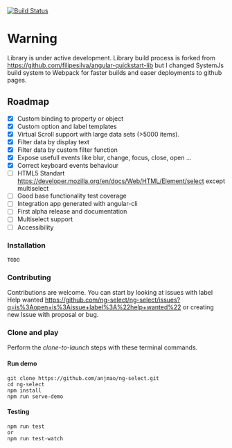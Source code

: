[![Build Status][travis-badge]][travis-badge-url]

[travis-badge]: https://travis-ci.org/ng-select/ng-select.svg?branch=master
[travis-badge-url]: https://travis-ci.org/ng-select/ng-select

# Warning

Library is under active development. Library build process is forked from https://github.com/filipesilva/angular-quickstart-lib but I changed SystemJs build system to Webpack for faster builds and easer deployments to github pages.

## Roadmap

- [x] Custom binding to property or object
- [x] Custom option and label templates
- [x] Virtual Scroll support with large data sets (>5000 items).
- [x] Filter data by display text
- [x] Filter data by custom filter function
- [x] Expose usefull events like blur, change, focus, close, open ...
- [x] Correct keyboard events behaviour
- [ ] HTML5 Standart https://developer.mozilla.org/en/docs/Web/HTML/Element/select except multiselect
- [ ] Good base functionality test coverage
- [ ] Integration app generated with angular-cli
- [ ] First alpha release and documentation
- [ ] Multiselect support
- [ ] Accessibility

### Installation
```
TODO
```

### Contributing

Contributions are welcome. You can start by looking at issues with label Help wanted https://github.com/ng-select/ng-select/issues?q=is%3Aopen+is%3Aissue+label%3A%22help+wanted%22 or creating new Issue with proposal or bug.

### Clone and play

Perform the _clone-to-launch_ steps with these terminal commands.

#### Run demo
```
git clone https://github.com/anjmao/ng-select.git
cd ng-select
npm install
npm run serve-demo
```
#### Testing
```
npm run test
or
npm run test-watch
```

